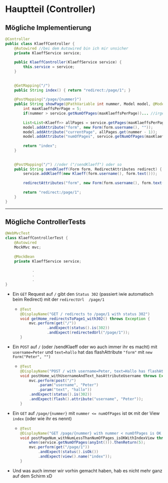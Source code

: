 # Hauptteil (Controller)

## Mögliche Implementierung 

```java
@Controller
public class KlaeffController {
    @Autowired //bei dem Autowired bin ich mir unsicher
    private KlaeffService service;
    
    public KlaeffController(KlaeffService service) {
        this.service = service;
    }
    
    
    @GetMapping("/")
    public String index() { return "redirect:/page/1"; }
    
    @PostMapping("/page/{nummer}")
    public String showPage(@PathVariable int nummer, Model model, @ModelAttribute("form") Form form) {
        int maxKlaeffsPerPage = 5;
        if(nummer > service.getNumOfPages(maxKlaeffsPerPage))... //irgendeinen Fehler oder Defaultverhalten oder so
        
        List<List<Klaeff>> allPages = service.getPages(maxKlaeffsPerPage);
        model.addAttribute("form", new Form(form.username(), ""));
        model.addAttribute("currentPage", allPages.get(nummer - 1));
        model.addAttribute("numOfPages", service.getNumOfPages(maxKlaeffsPerPage));
        
        return "index";
    }
    
    
    @PostMapping("/") //oder ("/sendKlaeff") oder so
    public String sendKlaeff(Form form, RedirectAttributes redirect) {
        service.addKlaeff(new Klaeff(form.username(), form.text()));
        
        redirectAttributes("form", new Form(form.username(), form.text()));
        
        return "redirect:/page/1";
    }
}
```

___

## Mögliche ControllerTests
```java
@WebMvcTest
class KlaeffControllerTest {
    @Autowired
    MockMvc mvc;
    
    @MockBean
    private KlaeffService service;
    
            .
            .
            .
}
```

- Ein `GET` Request auf `/` gibt den `Status 302` (passiert iwie automatisch beim Redirect) mit der `redirectUrl 
  /page/1` 
  - ```java
    @Test
    @DisplayName("GET / redirects to /page/1 with status 302")
    void getHome_redirectsToPage1_with302() throws Exception {
        mvc.perform(get("/"))
                .andExpect(status().is(302))
                .andExpect(redirectedUrl("/page/1"));
    }
    ```
    
- Ein `POST` auf `/` (oder /sendKlaeff oder wo auch immer ihr es macht) mit `username=Peter` und `text=hallo` hat das 
  flashAttribute `"form"` mit `new Form("Peter", "")`
  - ```java
    @Test
    @DisplayName("POST / with username=Peter, text=Hallo has flashAttribute form with username only")
    void postHome_withUsernameAndText_hasAttributeUsername throws Exception {
        mvc.perform(post("/")
            .param("username", "Peter")
            .param("text", "hallo"))
        .andExpect(status().is(302))
        .andExpect(flash().attribute("username", "Peter"));
    }
    ```
    
- Ein `GET` auf `/page/{nummer}` mit `nummer <= numOfPages` ist `OK` mit der View `index` (oder wie ihr es nennt) 
    - ```java
      @Test
      @DisplayName("GET /page/{nummer} with nummer < numOfPages is OK with index view")
      void postPageNum_withNumLessThanNumOfPages_isOKWithIndexView throws Exception {
          when(service.getNumOfPages(anyInt())).thenReturn(5);
          mvc.perform(get("/page/1"))
              .andExpect(status().isOk())
              .andExpect(view().name("index"));
      }
      ```
      
- Und was auch immer wir vorhin gemacht haben, hab es nicht mehr ganz auf dem Schirm xD
